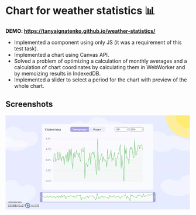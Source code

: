 # Chart for weather statistics 📊

**DEMO: https://tanyaignatenko.github.io/weather-statistics/**

 * Implemented a component using only JS (it was a requirement of this test task).
 * Implemented a chart using Canvas API.
 * Solved a problem of optimizing a calculation of monthly averages and a calculation of chart coordinates by calculating them in WebWorker and by memoizing results in IndexedDB.
 * Implemented a slider to select a period for the chart with preview of the whole chart.

## Screenshots
![App screenshots](assets/images/app.gif)
